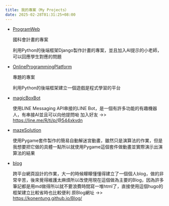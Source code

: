 ```yaml
---
title: 我的專案（My Projects）
date: 2025-02-28T01:31:25+08:00
---
```


- [ProgramWeb](https://github.com/PYLearning2025/ProgramWeb)

  國科會計畫的專案

  利用Python的後端框架Django製作計畫的專案，並且加入AI提示的小老師，可以回應學生對應的問題

- [OnlineProgrammingPlatform](https://github.com/konentung/OnlineProgrammingPlatform)

  專題的專案

  利用Python的後端框架建立一個遊戲是程式學習的平台

- [magicBoxBot](https://github.com/konentung/magicBoxBot)
  
  使用LINE Messaging API串接的LINE Bot，是一個有許多功能的有趣機器人，有串接AI並且可以向他提問呦
  加入好友 ->> https://line.me/R/ti/p/@544xkvdn

- [mazeSolution](https://github.com/konentung/mazeSolution)

  使用Pygame套件製作的簡易自動解迷宮動畫，雖然只是演算法的作業，但是我想要把它做的具體一點所以就使用Pygame這個套件做動畫並實際演示出演算法的結果

- [blog](https://github.com/konentung/blog)

  跨平台網頁設計的作業，大一的時候矇矇懂懂得建立了一個個人blog，做的非常辛苦，後來覺得維護太麻煩所以改使用現在這個做為主要的Blog，因為許多筆記都是用md做得所以就不要浪費時間寫一堆html了，直接使用這個hugo的框架建立比較省時也比較便利
  原Blog網址 ->> https://konentung.github.io/Blog/